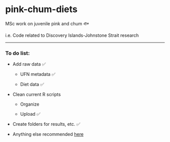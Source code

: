 # pink-chum-diets

MSc work on juvenile pink and chum :fish:

i.e. Code related to Discovery Islands-Johnstone Strait research

___

### To do list:

* Add raw data :white_check_mark:

  * UFN metadata :white_check_mark:

  * Diet data :white_check_mark:

* Clean current R scripts

  * Organize
  
  * Upload :white_check_mark:

* Create folders for results, etc. :white_check_mark:

* Anything else recommended [here](https://journals.plos.org/ploscompbiol/article?id=10.1371/journal.pcbi.1005510)
